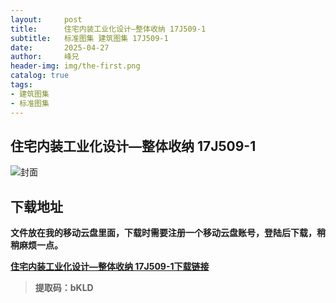 ```yaml
---
layout:     post
title:      住宅内装工业化设计—整体收纳 17J509-1
subtitle:   标准图集 建筑图集 17J509-1
date:       2025-04-27
author:     峰兄
header-img: img/the-first.png
catalog: true
tags:
- 建筑图集
- 标准图集
---
```

## 住宅内装工业化设计—整体收纳 17J509-1
![封面](https://pic1.imgdb.cn/item/680c864558cb8da5c8ce93cc.png)

## 下载地址 ##
**文件放在我的移动云盘里面，下载时需要注册一个移动云盘账号，登陆后下载，稍稍麻烦一点。**  
  
[**住宅内装工业化设计—整体收纳 17J509-1下载链接**](https://caiyun.139.com/m/i?105CerJB4O9nb)

> **提取码：bKLD**
